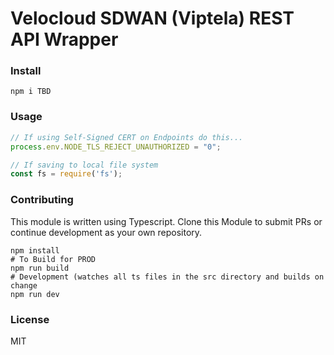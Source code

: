 # Velocloud SDWAN (Viptela) REST API Wrapper

### Install

```
npm i TBD
```

### Usage

```javascript
// If using Self-Signed CERT on Endpoints do this...
process.env.NODE_TLS_REJECT_UNAUTHORIZED = "0";

// If saving to local file system
const fs = require('fs');
```
### Contributing

This module is written using Typescript. Clone this Module to submit PRs or continue development as your own repository.

```
npm install
# To Build for PROD
npm run build
# Development (watches all ts files in the src directory and builds on change
npm run dev
```

### License
MIT